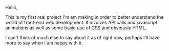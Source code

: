 Hello,

This is my first real project I'm am making in order to better understand the world of front-end web development.
It involves API calls and javascript animations as well as some basic use of CSS and obviously HTML.

I can't think of much else to say about it as of right now, perhaps I'll have more to say when I am happy with it.
